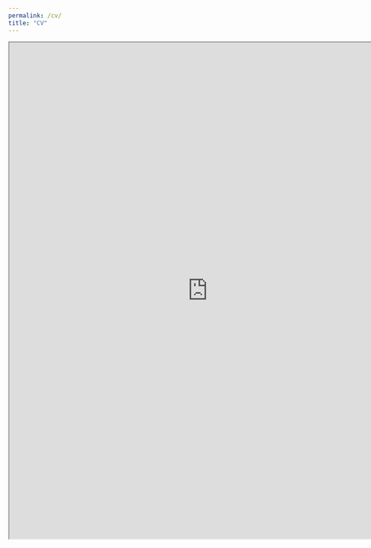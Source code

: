 ```yaml
---
permalink: /cv/
title: "CV"
---
```

  <iframe src="https://drive.google.com/file/d/1Yfbz1nFIqPK3hKzuxkl7dLECIOEpyZn5/preview" width="800" height="1000" allow="autoplay"></iframe>